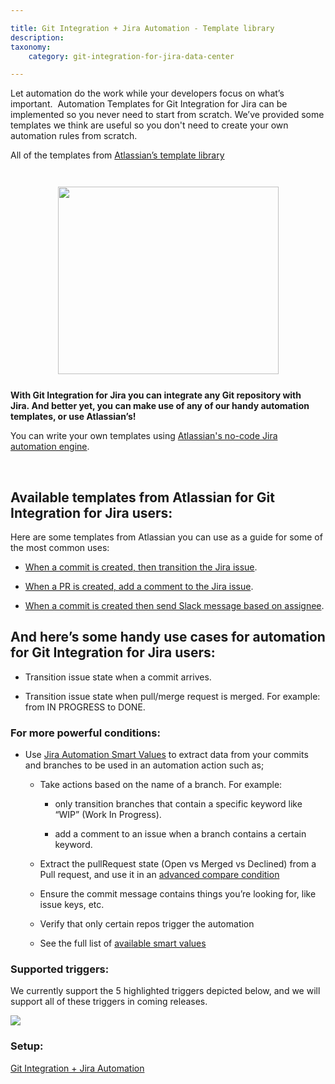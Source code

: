 ```yaml
---

title: Git Integration + Jira Automation - Template library
description: 
taxonomy:
    category: git-integration-for-jira-data-center

---
```


Let automation do the work while your developers focus on what’s important.  Automation Templates for Git Integration for Jira can be implemented so you never need to start from scratch. We’ve provided some templates we think are useful so you don't need to create your own automation rules from scratch.

<div class="bbb-callout bbb--info">
    <div class="irow">
    <div class="ilogobox">
        <span class="logoimg"></span>
    </div>
    <div class="imsgbox">
        All of the templates from <a href='https://www.atlassian.com/software/jira/automation-template-library/bitbucket-github-gitlab'>Atlassian’s template library</a will work with Git Integration for Jira.
    </div>
    </div>
</div>
<br>

<img src='https://bigbrassband.atlassian.net/wiki/download/attachments/2127495330/index.png?api=v2' height=300 width=353 style='display: block; margin: 25px auto;'>

**With Git Integration for Jira you can integrate any Git repository with Jira. And better yet, you can make use of any of our handy automation templates, or use Atlassian’s!**

You can write your own templates using [Atlassian's no-code Jira automation engine](https://www.atlassian.com/software/jira/features/automation).

<br>

## Available templates from Atlassian for Git Integration for Jira users:

Here are some templates from Atlassian you can use as a guide for some of the most common uses:

*   [When a commit is created, then transition the Jira issue](https://www.atlassian.com/software/jira/automation-template-library/rules#/rule/1357202).
    
*   [When a PR is created, add a comment to the Jira issue](https://www.atlassian.com/software/jira/automation-template-library/rules#/rule/1357211).
    
*   [When a commit is created then send Slack message based on assignee](https://www.atlassian.com/software/jira/automation-template-library/rules#/rule/1357149).
    

## And here’s some handy use cases for automation for Git Integration for Jira users:

*   Transition issue state when a commit arrives.
    
*   Transition issue state when pull/merge request is merged. For example: from IN PROGRESS to DONE.
    

### For more powerful conditions:

*   Use [Jira Automation Smart Values](https://support.atlassian.com/jira-software-cloud/docs/what-are-smart-values/) to extract data from your commits and branches to be used in an automation action such as;
    
    *   Take actions based on the name of a branch. For example:
        
        *   only transition branches that contain a specific keyword like “WIP” (Work In Progress).
            
        *   add a comment to an issue when a branch contains a certain keyword.
            
    *   Extract the pullRequest state (Open vs Merged vs Declined) from a Pull request, and use it in an [advanced compare condition](https://support.atlassian.com/jira-software-cloud/docs/automation-conditions/)
        
    *   Ensure the commit message contains things you’re looking for, like issue keys, etc.
        
    *   Verify that only certain repos trigger the automation
        
    *   See the full list of [available smart values](https://support.atlassian.com/jira-software-cloud/docs/smart-values-development/)
        

### Supported triggers:

We currently support the 5 highlighted triggers depicted below, and we will support all of these triggers in coming releases.

![](https://bigbrassband.atlassian.net/wiki/download/attachments/2127495330/image.jpg?api=v2)

### Setup:

[Git Integration + Jira Automation](https://bigbrassband.atlassian.net/wiki/spaces/GIJDC/pages/2126905349)

